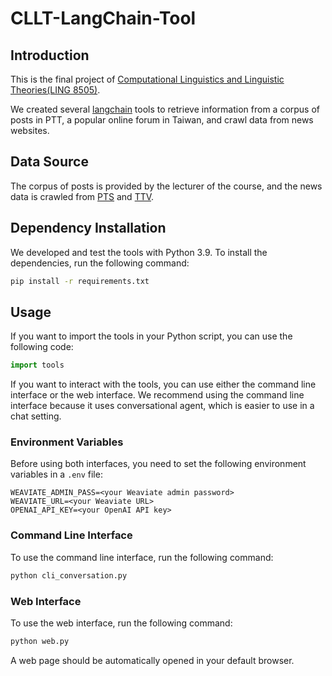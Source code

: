 # CLLT-LangChain-Tool

## Introduction

This is the final project of [Computational Linguistics and Linguistic Theories(LING 8505)](https://lopentu.github.io/cllt2023/).

We created several [langchain](https://github.com/hwchase17/langchain) tools to retrieve information from a corpus of posts in PTT, a popular online forum in Taiwan, and crawl data from news websites.

## Data Source

The corpus of posts is provided by the lecturer of the course, and the news data is crawled from [PTS](https://news.pts.org.tw/) and [TTV](https://news.ttv.com.tw/category/%E6%94%BF%E6%B2%BB).

## Dependency Installation

We developed and test the tools with Python 3.9. To install the dependencies, run the following command:

```bash
pip install -r requirements.txt
```

## Usage

If you want to import the tools in your Python script, you can use the following code:

```python
import tools
```

If you want to interact with the tools, you can use either the command line interface or the web interface. We recommend using the command line interface because it uses conversational agent, which is easier to use in a chat setting.

### Environment Variables

Before using both interfaces, you need to set the following environment variables in a `.env` file:

```plaintext
WEAVIATE_ADMIN_PASS=<your Weaviate admin password>
WEAVIATE_URL=<your Weaviate URL>
OPENAI_API_KEY=<your OpenAI API key>
```

### Command Line Interface

To use the command line interface, run the following command:

```bash
python cli_conversation.py
```

### Web Interface

To use the web interface, run the following command:

```bash
python web.py
```

A web page should be automatically opened in your default browser.
